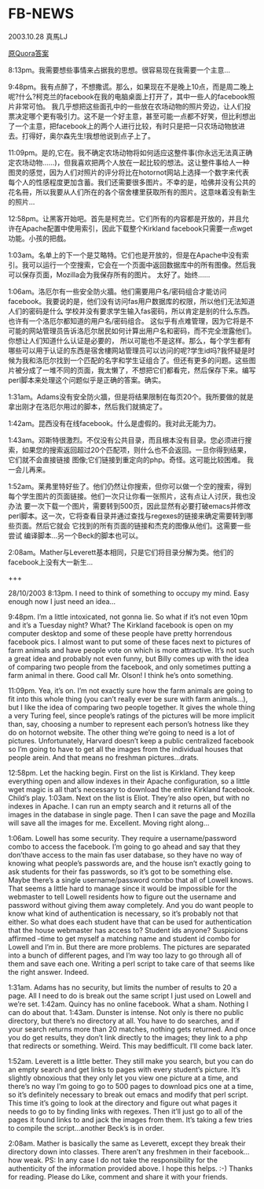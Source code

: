 # FB-NEWS
2003.10.28 真馬LJ




[原Quora答案](https://www.quora.com/Have-Mark-Zuckerbergs-Livejournal-posts-been-archived-anywhere "全英文的喔~")

  
8:13pm。我需要想些事情来占据我的思想。很容易现在我需要一个主意…

9:48pm。我有点醉了，不想撒谎。那么，如果现在不是晚上10点，而是周二晚上呢?什么?柯克兰的facebook在我的电脑桌面上打开了，其中一些人的facebook照片非常可怕。
我几乎想把这些面孔中的一些放在农场动物的照片旁边，让人们投票决定哪个更有吸引力。这不是一个好主意，甚至可能一点都不好笑，但比利想出了一个主意，把facebook上的两个人进行比较，有时只是把一只农场动物放进去。打得好，奥尔森先生!我想他说到点子上了。

11:09pm。是的,它在。我不确定农场动物将如何适应这整件事(你永远无法真正确定农场动物……)，但我喜欢把两个人放在一起比较的想法。这让整件事给人一种图灵的感觉，因为人们对照片的评分将比在hotornot网站上选择一个数字来代表每个人的性感程度更加含蓄。我们还需要很多图片。不幸的是，哈佛并没有公共的花名冊，所以我要从人们所在的各个宿舍樓里获取所有的图片。这意味着没有新生的照片…

12:58pm。让黑客开始吧。首先是柯克兰。它们所有的内容都是开放的，并且允许在Apache配置中使用索引，因此下载整个Kirkland facebook只需要一点wget功能。小孩的把戲。

1:03am。名单上的下一个是艾略特。它们也是开放的，但是在Apache中没有索引。我可以运行一个空搜索，它会在一个页面中返回数据库中的所有图像。然后我可以保存页面，Mozilla会为我保存所有的图片。
太好了。始终……

1:06am。洛厄尔有一些安全防火牆。他们需要用户名/密码组合才能访问facebook。我要说的是，他们没有访问fas用户数据库的权限，所以他们无法知道人们的密码是什么
学校并没有要求学生输入fas密码，所以肯定是别的什么东西。也许有一个洛厄尔都知道的用户名/密码组合。
这似乎有点难管理，因为它将是不可能的网站管理员告诉洛厄尔居民如何计算出用户名和密码，而不完全泄露他们。你想让人们知道什么认证是必要的，
所以可能也不是这样。那么，每个学生都有哪些可以用于认证的东西是宿舍樓网站管理员可以访问的呢?学生id吗?我怀疑是时候为我和洛厄尔找到一个匹配的名字和学生证组合了。但还有更多的问题。这些图片被分成了一堆不同的页面，我太懒了，不想把它们都看完，然后保存下来。编写perl脚本来处理这个问题似乎是正确的答案。确实。

1:31am。Adams没有安全防火牆，但是将结果限制在每页20个。我所要做的就是拿出刚才在洛厄尔用过的脚本，然后我们就搞定了。

1:42am。昆西没有在线facebook。什么是虚假的。我对此无能为力。

1:43am。邓斯特很激烈。不仅没有公共目录，而且根本没有目录。您必须进行搜索，如果您的搜索返回超过20个匹配项，则什么也不会返回。一旦你得到结果，它们就不会直接链接
图像;它们链接到重定向的php。奇怪。这可能比较困难。
我一会儿再来。

1:52am。莱弗里特好些了。他们仍然让你搜索，但你可以做一个空的搜索，得到每个学生图片的页面链接。他们一次只让你看一张照片，这有点让人讨厌，我也没办法
要一次下载一个图片，需要转到500页，因此显然有必要打破emacs并修改perl脚本。这一次，它将查看目录并通过查找与regexes的链接来确定需要转到哪些页面。然后它就会
它找到的所有页面的链接和杰克的图像从他们。这需要一些尝试
编译脚本…另一个Beck的脚本也可以。

2:08am。Mather与Leverett基本相同，只是它们将目录分解为类。他们的facebook上没有大一新生…

+++

28/10/2003
8:13pm. I need to think of something to occupy my mind. Easy enough
now I just need an idea…

9:48pm. I’m a little intoxicated, not gonna lie. So what if it’s not even 10pm and it’s a Tuesday night? What? The Kirkland facebook is open on my computer desktop and some of these people have pretty horrendous facebook pics.
I almost want to put some of these faces next to pictures of farm animals and have people vote on which is more attractive. It’s not such a great idea and probably not even funny, but Billy comes up with the idea of comparing two people from the facebook, and only sometimes putting a farm animal in there. Good call Mr. Olson! I think he’s onto something.

11:09pm. Yea, it’s on. I’m not exactly sure how the farm animals are going to fit into this whole thing (you can’t really ever be sure with farm animals…), but I like the idea of comparing two people together. It gives the whole thing a very Turing feel, since people’s ratings of the pictures will be more implicit than, say, choosing a number to represent each person’s hotness like they do on hotornot website. The other thing we’re going to need is a lot of pictures. Unfortunately, Harvard doesn’t keep a public centralized
facebook so I’m going to have to get all the images from the individual houses that people arein.
And that means no freshman pictures…drats.

12:58pm. Let the hacking begin. First on the list is Kirkland. They keep everything open and allow indexes in their Apache configuration, so a little wget magic is all that’s necessary to download the entire Kirkland facebook. Child’s play.
1:03am. Next on the list is Eliot. They’re also open, but with no indexes in Apache. I can run an empty search and it returns all of the images in the database in single page. Then I can save the page and Mozilla will save all the images for me.
Excellent. Moving right along…

1:06am. Lowell has some security. They require a username/password combo to access the facebook. I’m going to go ahead and say that they don’thave access to the main fas user database, so they have no way of knowing what people’s passwords are, and
the house isn’t exactly going to ask students for their fas passwords, so it’s got to be something else. Maybe there’s a single username/password combo that all of Lowell knows.
That seems a little hard to manage since it would be impossible for the webmaster to tell Lowell residents how to figure out the username and password without giving them away completely. And you do want people to know what kind of authentication is necessary,
so it’s probably not that either. So what does each student have that can be used for authentication that the house webmaster has access to? Student ids anyone? Suspicions affirmed –time to get myself a matching name and student id combo for Lowell and I’m in. But there are more problems. The pictures are separated into a bunch of different pages, and I’m way too lazy to go through all of them and save each one. Writing a perl script to take care of that seems like the right answer. Indeed.

1:31am. Adams has no security, but limits the number of results to 20 a page. All I need to do is break out the same script I just used on Lowell and we’re set.
1:42am. Quincy has no online facebook. What a sham. Nothing I can do about that.
1:43am. Dunster is intense. Not only is there no public directory, but there’s no directory at all. You have to do searches, and if your search returns more than 20 matches, nothing gets returned. And once you do get results, they don’t link directly
to the images; they link to a php that redirects or something. Weird. This may bedifficult.
I’ll come back later.

1:52am. Leverett is a little better. They still make you search, but you can do an empty search and get links to pages with every student’s picture. It’s slightly obnoxious that they only let you view one picture at a time, and there’s no way I’m going
to go to 500 pages to download pics one at a time, so it’s definitely necessary to break out emacs and modify that perl script. This time it’s going to look at the directory and figure out what pages it needs to go to by finding links with regexes. Then it’ll just go to
all of the pages it found links to and jack the images from them. It’s taking a few tries to
compile the script…another Beck’s is in order.

2:08am. Mather is basically the same as Leverett, except they break their directory down into classes. There aren’t any freshmen in their facebook…how weak.
PS: In any case I do not take the responsibility for the authenticity of the information provided above.
I hope this helps. :-)
Thanks for reading. Please do Like, comment and share it with your friends.


